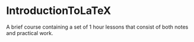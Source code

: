 # IntroductionToLaTeX
A brief course containing a set of 1 hour lessons that consist of both notes and practical work.
